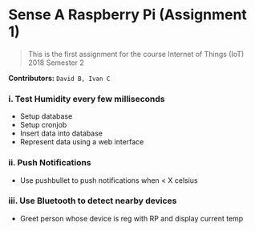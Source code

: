 # Sense A Raspberry Pi (Assignment 1)

> This is the first assignment for the course Internet of Things (IoT) 2018 Semester 2<br>

__Contributors:__ `David B, Ivan C`

### i. Test Humidity every few milliseconds
* Setup database<br>
* Setup cronjob<br>
* Insert data into database<br>
* Represent data using a web interface

### ii. Push Notifications
* Use pushbullet to push notifications when < X celsius

### iii. Use Bluetooth to detect nearby devices
* Greet person whose device is reg with RP and display current temp

